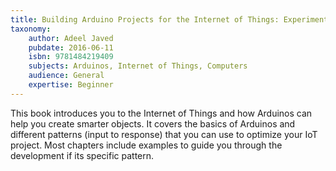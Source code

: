 ```yaml
---
title: Building Arduino Projects for the Internet of Things: Experiments with Real-World Applications
taxonomy:
	author: Adeel Javed
	pubdate: 2016-06-11
	isbn: 9781484219409
	subjects: Arduinos, Internet of Things, Computers
	audience: General
	expertise: Beginner
---
```

This book introduces you to the Internet of Things and how Arduinos can help you create smarter objects.  It covers the basics of Arduinos and different patterns (input to response) that you can use to optimize your IoT project.  Most chapters include examples to guide you through the development if its specific pattern.